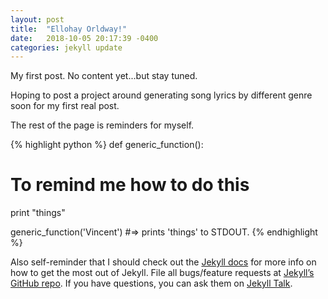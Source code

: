 ```yaml
---
layout: post
title:  "Ellohay Orldway!"
date:   2018-10-05 20:17:39 -0400
categories: jekyll update
---
```

My first post. No content yet...but stay tuned.

Hoping to post a project around generating song lyrics by different genre soon for my first real post.

The rest of the page is reminders for myself.

{% highlight python %}
def generic_function():
  # To remind me how to do this
  print "things"

generic_function('Vincent')
#=> prints 'things' to STDOUT.
{% endhighlight %}

Also self-reminder that I should check out the [Jekyll docs][jekyll-docs] for more info on how to get the most out of Jekyll. File all bugs/feature requests at [Jekyll’s GitHub repo][jekyll-gh]. If you have questions, you can ask them on [Jekyll Talk][jekyll-talk].

[jekyll-docs]: https://jekyllrb.com/docs/home
[jekyll-gh]:   https://github.com/jekyll/jekyll
[jekyll-talk]: https://talk.jekyllrb.com/
